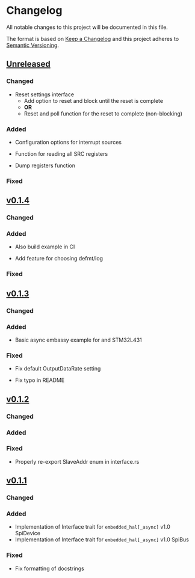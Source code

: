 # Changelog

All notable changes to this project will be documented in this file.

The format is based on [Keep a Changelog](http://keepachangelog.com/)
and this project adheres to [Semantic Versioning](http://semver.org/).

## [Unreleased]

### Changed

- Reset settings interface
  - Add option to reset and block until the reset is complete
  - **OR**
  - Reset and poll function for the reset to complete (non-blocking)

### Added

- Configuration options for interrupt sources

- Function for reading all SRC registers

- Dump registers function

### Fixed

## [v0.1.4]

### Changed

### Added

- Also build example in CI

- Add feature for choosing defmt/log

### Fixed

## [v0.1.3]

### Changed

### Added

- Basic async embassy example for and STM32L431

### Fixed

- Fix default OutputDataRate setting

- Fix typo in README

## [v0.1.2]

### Changed

### Added

### Fixed

- Properly re-export SlaveAddr enum in interface.rs

## [v0.1.1]

### Changed

### Added

- Implementation of Interface trait for `embedded_hal[_async]` v1.0 SpiDevice
- Implementation of Interface trait for `embedded_hal[_async]` v1.0 SpiBus

### Fixed

- Fix formatting of docstrings

[Unreleased]: https://github.com/JanekGraff/li2dtw12/compare/v0.1.4...HEAD
[v0.1.1]: https://github.com/JanekGraff/li2dtw12/compare/v0.1.0...v0.1.1
[v0.1.2]: https://github.com/JanekGraff/li2dtw12/compare/v0.1.1...v0.1.2
[v0.1.3]: https://github.com/JanekGraff/li2dtw12/compare/v0.1.2...v0.1.3
[v0.1.4]: https://github.com/JanekGraff/li2dtw12/compare/v0.1.3...v0.1.4